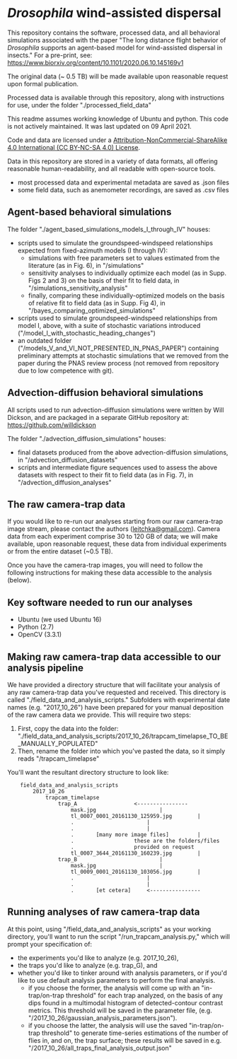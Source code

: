 # <i>Drosophila</i> wind-assisted dispersal

This repository contains the software, processed data, and all behavioral simulations associated with the paper "The long distance flight behavior of <i>Drosophila</i> supports an agent-based model for wind-assisted dispersal in insects."
For a pre-print, see: https://www.biorxiv.org/content/10.1101/2020.06.10.145169v1

The original data (~ 0.5 TB) will be made available upon reasonable request upon formal publication.

Processed data is available through this repository, along with instructions for use, under the folder "./processed_field_data"

This readme assumes working knowledge of Ubuntu and python. This code is not actively maintained. It was last updated on 09 April 2021.

Code and data are licensed under a [Attribution-NonCommercial-ShareAlike 4.0 International (CC BY-NC-SA 4.0) License](https://creativecommons.org/licenses/by-nc-sa/4.0/ "CC BY-NC-SA 4.0").

Data in this repository are stored in a variety of data formats, all offering reasonable human-readability, and all readable with open-source tools.
* most processed data and experimental metadata are saved as .json files
* some field data, such as anemometer recordings, are saved as .csv files

## Agent-based behavioral simulations
The folder "./agent_based_simulations_models_I_through_IV" houses:
* scripts used to simulate the groundspeed-windspeed relationships expected from fixed-azimuth models (I through IV):
  * simulations with free parameters set to values estimated from the literature (as in Fig. 6), in "/simulations"
  * sensitivity analyses to individually optimize each model (as in Supp. Figs 2 and 3) on the basis of their fit to field data, in "/simulations_sensitivity_analysis"
  * finally, comparing these individually-optimized models on the basis of relative fit to field data (as in Supp. Fig 4), in "/bayes_comparing_optimized_simulations"
* scripts used to simulate groundspeed-windspeed relationships from model I, above, with a suite of stochastic variations introduced ("/model_I_with_stochastic_heading_changes")
* an outdated folder ("/models_V_and_VI_NOT_PRESENTED_IN_PNAS_PAPER") containing preliminary attempts at stochastic simulations that we removed from the paper during the PNAS review process (not removed from repository due to low competence with git).

## Advection-diffusion behavioral simulations
All scripts used to run advection-diffusion simulations were written by Will Dickson, and are packaged in a separate GitHub repository at: https://github.com/willdickson

The folder "./advection_diffusion_simulations" houses:
* final datasets produced from the above advection-diffusion simulations, in "/advection_diffusion_datasets"
* scripts and intermediate figure sequences used to assess the above datasets with respect to their fit to field data (as in Fig. 7), in "/advection_diffusion_analyses"

## The raw camera-trap data
If you would like to re-run our analyses starting from our raw camera-trap image stream, please contact the authors (leitchka@gmail.com). Camera data from each experiment comprise 30 to 120 GB of data; we will make available, upon reasonable request, these data from individual experiments or from the entire dataset (~0.5 TB).

Once you have the camera-trap images, you will need to follow the following instructions for making these data accessible to the analysis (below).

## Key software needed to run our analyses
* Ubuntu (we used Ubuntu 16)
* Python (2.7)
* OpenCV (3.3.1)

## Making raw camera-trap data accessible to our analysis pipeline
We have provided a directory structure that will facilitate your analysis of any raw camera-trap data you've requested and received. This directory is called "./field_data_and_analysis_scripts." Subfolders with experimental date names (e.g. "2017_10_26") have been prepared for your manual deposition of the raw camera data we provide. This will require two steps:

1) First, copy the data into the folder: "./field_data_and_analysis_scripts/2017_10_26/trapcam_timelapse_TO_BE_MANUALLY_POPULATED"
2) Then, rename the folder into which you've pasted the data, so it simply reads "/trapcam_timelapse"

You'll want the resultant directory structure to look like:

		field_data_and_analysis_scripts		
			2017_10_26
				trapcam_timelapse
					trap_A					<----------------  
						mask.jpg					|
						tl_0007_0001_20161130_125959.jpg		|
						.						|
						.						|
						.       [many more image files]			|
						.					these are the folders/files
						.					provided on request
						tl_0007_3644_20161130_160239.jpg		|
					trap_B							|
						mask.jpg					|
						tl_0009_0001_20161130_103056.jpg		|
						.						|
						.						|
						.       [et cetera]		<----------------				



## Running analyses of raw camera-trap data
At this point, using "/field_data_and_analysis_scripts" as your working directory, you'll want to run the script "/run_trapcam_analysis.py," which will prompt your specification of:
* the experiments you'd like to analyze (e.g. 2017_10_26),
* the traps you'd like to analyze (e.g. trap_G),
and
* whether you'd like to tinker around with analysis parameters, or if you'd like to use default analysis parameters to perform the final analysis.
  * if you choose the former, the analysis will come up with an "in-trap/on-trap threshold" for each trap analyzed, on the basis of any dips found in a  multimodal histogram of detected-contour contrast metrics. This threshold will be saved in the parameter file, (e.g. "/2017_10_26/gaussian_analysis_parameters.json").
  * if you choose the latter, the analysis will use the saved "in-trap/on-trap threshold" to generate time-series estimations of the number of flies in, and on, the trap surface; these results will be saved in e.g. "/2017_10_26/all_traps_final_analysis_output.json"
